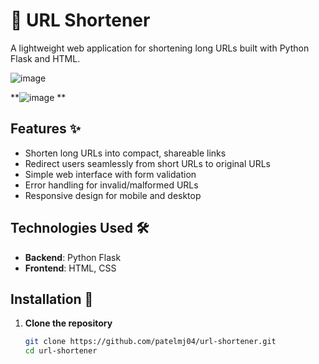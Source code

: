 # 🔗 URL Shortener

A lightweight web application for shortening long URLs built with Python Flask and HTML.

![image](https://github.com/user-attachments/assets/4cd13fbd-86f1-4e19-aa57-ec520b03b260)

**![image](https://github.com/user-attachments/assets/15dfd9ba-07fd-4fa5-8865-bc915c5b4b0d)
**

## Features ✨
- Shorten long URLs into compact, shareable links
- Redirect users seamlessly from short URLs to original URLs
- Simple web interface with form validation
- Error handling for invalid/malformed URLs
- Responsive design for mobile and desktop

## Technologies Used 🛠️
- **Backend**: Python Flask
- **Frontend**: HTML, CSS

## Installation 🚀

1. **Clone the repository**
   ```bash
   git clone https://github.com/patelmj04/url-shortener.git
   cd url-shortener
